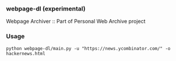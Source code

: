 ### webpage-dl (experimental)
Webpage Archiver :: Part of Personal Web Archive project


### Usage
```
python webpage-dl/main.py -u "https://news.ycombinator.com/" -o hackernews.html
```





